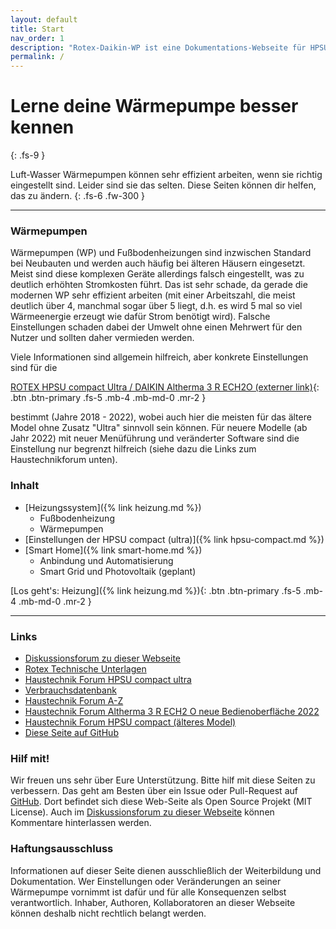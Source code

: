 ```yaml
---
layout: default
title: Start
nav_order: 1
description: "Rotex-Daikin-WP ist eine Dokumentations-Webseite für HPSU Compact Ultra Wärmepumpen Optimierung"
permalink: /
---
```


# Lerne deine Wärmepumpe besser kennen
{: .fs-9 }

Luft-Wasser Wärmepumpen können sehr effizient arbeiten, wenn sie richtig eingestellt sind.
Leider sind sie das selten. Diese Seiten können dir helfen, das zu ändern.
{: .fs-6 .fw-300 }
 
---


### Wärmepumpen

Wärmepumpen (WP) und Fußbodenheizungen sind inzwischen Standard bei Neubauten und werden
auch häufig bei älteren Häusern eingesetzt. Meist sind diese komplexen Geräte allerdings
falsch eingestellt, was zu deutlich erhöhten Stromkosten führt. Das ist sehr schade, da
gerade die modernen WP sehr effizient arbeiten (mit einer Arbeitszahl, die meist deutlich
über 4, manchmal sogar über 5 liegt, d.h. es wird 5 mal so viel Wärmeenergie erzeugt wie
dafür Strom benötigt wird). Falsche Einstellungen schaden dabei der Umwelt ohne einen
Mehrwert für den Nutzer und sollten daher vermieden werden. 

Viele Informationen sind allgemein hilfreich, aber konkrete Einstellungen sind für die 

[ROTEX HPSU compact Ultra / DAIKIN Altherma 3 R ECH2O (externer link)](https://fachportal.rotex-heating.com/technische-unterlagen/archiv/rotex-hpsu-compact-ultra.html){: .btn .btn-primary .fs-5 .mb-4 .mb-md-0 .mr-2 }

bestimmt (Jahre 2018 - 2022), wobei auch hier die meisten für das ältere Model ohne Zusatz "Ultra" sinnvoll sein können. Für neuere Modelle (ab Jahr 2022) mit neuer Menüführung und veränderter Software sind die Einstellung nur begrenzt hilfreich (siehe dazu die Links zum Haustechnikforum unten). 

### Inhalt

- [Heizungssystem]({% link heizung.md %})
  - Fußbodenheizung
  - Wärmepumpen
- [Einstellungen der HPSU compact (ultra)]({% link hpsu-compact.md %})
- [Smart Home]({% link smart-home.md %})
  - Anbindung und Automatisierung
  - Smart Grid und Photovoltaik (geplant)


[Los geht's: Heizung]({% link heizung.md %}){: .btn .btn-primary .fs-5 .mb-4 .mb-md-0 .mr-2 }

---

### Links

- [Diskussionsforum zu dieser Webseite](https://www.haustechnikdialog.de/Forum/p/3272084)
- [Rotex Technische Unterlagen](https://fachportal.rotex-heating.com/technische-unterlagen/archiv/rotex-hpsu-compact-ultra.html)
- [Haustechnik Forum HPSU compact ultra](https://www.haustechnikdialog.de/Forum/t/226662/ROTEX-HPSU-compact-Ultra-ab-2018-Erfahrungen-Optimierung)
- [Verbrauchsdatenbank](https://www.waermepumpen-verbrauchsdatenbank.de)
- [Haustechnik Forum A-Z](https://www.haustechnikdialog.de/SHKwissen/A-Z/A)
- [Haustechnik Forum Altherma 3 R ECH2 O neue Bedienoberfläche 2022](https://www.haustechnikdialog.de/Forum/t/253939/Erfahrungen-Daikin-Altherma-3-R-ECH2-O-neue-Bedienoberflaeche-2022)
- [Haustechnik Forum HPSU compact (älteres Model)](https://www.haustechnikdialog.de/Forum/t/122535/Rotex-HPSU-compact-Betriebserfahrungen-gesucht-)
- [Diese Seite auf GitHub](https://github.com/m-reuter/Rotex-Daikin-WP)

### Hilf mit!

Wir freuen uns sehr über Eure Unterstützung. Bitte hilf mit diese Seiten zu verbessern. 
Das geht am Besten über ein Issue oder Pull-Request auf [GitHub](https://github.com/m-reuter/Rotex-Daikin-WP).
Dort befindet sich diese Web-Seite als Open Source Projekt (MIT License). Auch im 
[Diskussionsforum zu dieser Webseite](https://www.haustechnikdialog.de/Forum/p/3272084)
können Kommentare hinterlassen werden. 

### Haftungsausschluss

Informationen auf dieser Seite dienen ausschließlich der Weiterbildung und Dokumentation. Wer Einstellungen oder Veränderungen an seiner Wärmepumpe vornimmt ist dafür und für alle Konsequenzen selbst verantwortlich. Inhaber, Authoren, Kollaboratoren an dieser Webseite können deshalb nicht rechtlich belangt werden. 

